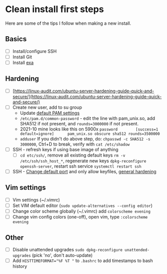 # Clean install first steps
Here are some of the tips I follow when making a new install.

## Basics
- [ ]  Install/configure SSH
- [ ]  Install Git
- [ ]  Install [exa](https://the.exa.website/install/linux)

## Hardening
- [ ]  [https://linux-audit.com/ubuntu-server-hardening-guide-quick-and-secure/](https://linux-audit.com/ubuntu-server-hardening-guide-quick-and-secure/)
- [ ]  Create new user, add to su group
    - Update [default PAM settings](https://askubuntu.com/questions/894404/how-to-increase-the-number-of-hashing-rounds-for-etc-shadow)
    - `/etc/pam.d/common-password` - edit the line with pam_unix.so, add SHA512 if not present, and `rounds=3000000` if not present.
    - 2021-10 mine looks like this on 5900x `password        [success=1 default=ignore]      pam_unix.so obscure sha512 rounds=3500000`
    - `adduser` If you didn't do above step, do: `chpasswd -c SHA512 -s 3000000`, Ctrl+D to break, verify with `cat /etc/shadow`
- [ ]  SSH - refresh keys if using base image of anything
    - [ ]  `cd etc/ssh/`, remove all existing default keys `rm -v /etc/ssh/ssh_host_*`, regenerate new keys `dpkg-reconfigure openssh-server`, restart ssh service `systemctl restart ssh`
- [ ]  SSH - [Change default port](https://www.scalahosting.com/kb/changing-default-ssh-port-in-openssh/) and only allow keyfiles, [general hardening](https://www.digitalocean.com/community/tutorials/how-to-harden-openssh-on-ubuntu-20-04)
    
## Vim settings
- [ ]  Vim settings (~/.vimrc)
- [ ]  Set VIM default editor (`sudo update-alternatives --config editor`)
- [ ]  Change color scheme globally (~/.vimrc) add `colorscheme evening`
- [ ]  Change vim config colors (one-off), open vim, type `:colorscheme evening`

## Other
- [ ] Disable unattended upgrades `sudo dpkg-reconfigure unattended-upgrades` (pick 'no', don't auto-update)
- [ ] Add `HISTTIMEFORMAT="%F %T "` to `.bashrc` to add timestamps to bash history
